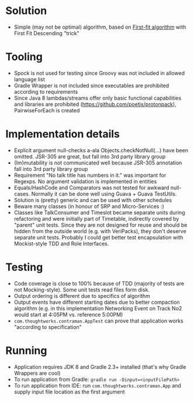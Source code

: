 # Solution
- Simple (may not be optimal) algorithm, based on [First-fit algorithm](http://en.wikipedia.org/wiki/Bin_packing_problem) with First Fit Descending "trick"

# Tooling
- Spock is not used for testing since Groovy was not included in allowed language list
- Gradle Wrapper is not included since executables are prohibited according to requirements
- Since Java 8 lambdas/streams offer only basic functional capabilities and libraries are prohibited (https://github.com/poetix/protonpack), PairwiseForEach is created

# Implementation details
- Explicit argument null-checks a-ala Objects.checkNotNull(...) have been omitted. JSR-305 are great, but fall into 3rd party library group
- (Im)mutability is not communicated well because JSR-305 annotation fall into 3rd party library group
- Requirement "No talk title has numbers in it." was important for Regexps. No argument validation is implemented in entities
- Equals/HashCode and Comparators was not tested for awkward null-cases. Normally it can be done well using Guava + Guava TestUtils.
- Solution is (pretty) generic and can be used with other schedules
- Beware many classes (in honour of SRP and Micro-Services :)
- Classes like TalkConsumer and Timeslot became separate units during refactoring and were initially part of Timetable, indirectly covered by "parent" unit tests. Since they are not designed for reuse and should be hidden from the outside world (e.g. with VeriPacks), they don't deserve separate unit tests. Probably I could get better test encapsulation with Mockist-style TDD and Role Interfaces.

# Testing
- Code coverage is close to 100% because of TDD (majority of tests are not Mocking-style). Some unit tests read files form disk. 
- Output ordering is different due to specifics of algorithm
- Output events have different starting dates due to better compaction algorithm (e.g. in this implementation Networking Event on Track No2 would start at 4:05PM vs. reference 5:00PM)
- `com.thoughtworks.contraman.AppTest` can prove that application works "according to specification"

# Running
- Application requires JDK 8 and Gradle 2.3+ installed (that's why Gradle Wrappers are cool)
- To run application from Gradle: `gradle run -Dinput=<inputFilePath>`
- To run application from IDE: run `com.thoughtworks.contraman.App` and supply input file location as the first argument
